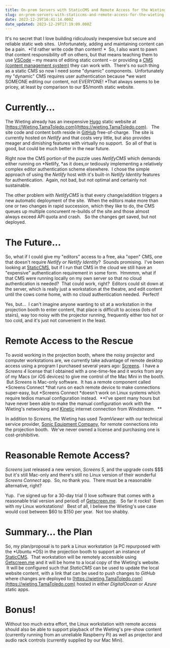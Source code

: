 ```yaml
---
title: On-prem Servers with StaticCMS and Remote Access for the Wieting
slug: on-prem-servers-with-staticcms-and-remote-access-for-the-wieting
date: 2023-12-29T16:41:14.000Z
date_updated: 2023-12-29T17:19:09.000Z
---
```


It's no secret that I love building ridiculously inexpensive but secure and reliable static web sites.  Unfortunately, adding and maintaining content can be a pain.  *I'd rather write code than content! *  So, I also want to pawn that content responsibility off on others, but that means teaching them to use [VSCode](https://code.visualstudio.com/) – my means of editing static content – or providing a [CMS (content management system)](https://en.wikipedia.org/wiki/Content_management_system) they can work with.  There's no such thing as a static CMS so now I need some "dynamic" components.  Unfortunately my "dynamic" CMS requires user authentication because *we want SOMEONE editing our content, not EVERYONE! *That always seems to be pricey, at least by comparison to our $5/month static website.    

# Currently...

The Wieting already has an inexpensive [Hugo](gohugo.io) static website at [https://Wieting.TamaToledo.com](https://wieting.TamaToledo.com).   The site code and content both reside in [GitHub](https://github.com) free-of-charge.  The site is currently hosted on *Netlify* and that costs very little, but also provides meager and dimishing features with virtually no support.  So all of that is good, but could be much better in the near future.  

Right now the CMS portion of the puzzle uses *NetlifyCMS* which demands either running on *Netlify, *as it does,or tediously implementing a relatively complex editor authentication scheme elsewhere.  I chose the simple approach of using the *Netlify* host with it's built-in *Netlify Identity* features for authentication.  Again, not bad, but not optimal and certainly not sustainable.    

The other problem with *NetlifyCMS* is that every change/addition triggers a new automatic deployment of the site.  When the editors make more than one or two changes in rapid succession, which they like to do, the CMS queues up multiple concureent re-builds of the site and those almost always exceed API quota and crash.   So the changes get saved, but not deployed.   

# The Future...

So, what if I could give my "editors" access to a free, aka "open" CMS, one that doesn't require *Netlify *or* Netlify Identity*?  Sounds promising.  I've been looking at [StaticCMS](https://www.staticcms.org/), but if I run that CMS in the cloud we still have an "expensive" authentication requirement in some form.  Hmmmm, what if that CMS were running locally on my own server so that no cloud authentication is needed?  That could work, right?  Editors could sit down at the server, which is really just a workstation at the theatre, and edit content until the cows come home, with no cloud authentication needed.  Perfect!  

Yes, but...  I can't imagine anyone wanting to sit at a workstation in the projection booth to enter content, that place is difficult to access (lots of stairs), way too noisy with the projector running, frequently either too hot or too cold, and it's just not convenient in the least.  

# Remote Access to the Rescue

To avoid working in the projection booth, where the noisy projector and computer workstations are, we currently take advantage of remote desktop access using a program I purchased several years ago: [Screens](https://edovia.com/en/screens/).  I have a *Screens 4* license that I obtained with a one-time-fee and it works from any of my Macs (or iOS devices) to give me control of the Mac Mini in the booth.  But *Screens* is Mac-only software.  It has a remote component called *Screens Connect *that runs on each remote device to make connections super-easy, but *Screens Connect *doesn't work on Linux systems which require tedios manual configuration instead.  **I've spent many hours but have never been able to make the manual configuration work with the Wieting's networking and [Kinetic](https://www.windstream.com/high-speed-internet) internet connection from *Windstream*.  **

In addition to *Screens,* the Wieting has used *TeamViewer* with our technical service provider, [Sonic Equipment Company](https://www.sonicequipment.com/), for remote connections into the projection booth.  We've never owned a license and purchasing one is cost-prohibitive.   

# Reasonable Remote Access?

*Screens* just released a new version, *Screens 5*, and the upgrade costs $$$ but it's still Mac-only and there's still no Linux version of their wonderful *Screens Connect* app.  So, no thank you.  There must be a reasonable alternative, right?   

Yup.  I've signed up for a 30-day trial (I love software that comes with a reasonable trial version and period) of [Getscreen.me](https://getscreen.me).   So far it rocks!  Even with my Linux workstations!   Best of all, I believe the Wieting's use case would cost between $60 to $150 per year.  Not too shabby.

# Summary... the Plan

So, my plan/proposal is to park a Linux workstation (a PC repurposed with the *Ubuntu *OS) in the projection booth to support an instance of [StaticCMS](https://www.staticcms.org/).  That workstation will be remotely accessible using [Getscreen.me](https://getscreen.me) and it will be home to a local copy of the Wieting's website.  It will be configured such that *StaticCMS* can be used to update the local website content, with a link that can be used to push changes to *GitHub* where changes are deployed to [https://wieting.TamaToledo.com](https://wieting.TamaToledo.com) hosted in either *DigitalOcean* or *Azure* static apps.  

# Bonus!

Without too much extra effort, the Linux workstation with remote access should also be able to support playback of the Wieting's pre-show content (currently running from an unreliable Raspberry Pi) as well as projector and audio rack controls (currently supplied by our Mac Mini).   
